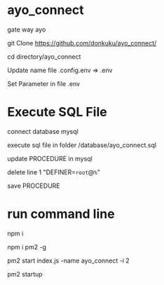 # ayo_connect
gate way ayo

git Clone https://github.com/donkuku/ayo_connect/

cd directory/ayo_connect

Update name file .config.env => .env 

Set Parameter in file .env

# Execute SQL File

connect database mysql

execute sql file in folder /database/ayo_connect.sql

update PROCEDURE in mysql 

delete line 1 "DEFINER=`root`@`%`"

save PROCEDURE

# run command line

npm i

npm i pm2 -g

pm2 start index.js -name ayo_connect -i 2

pm2 startup
